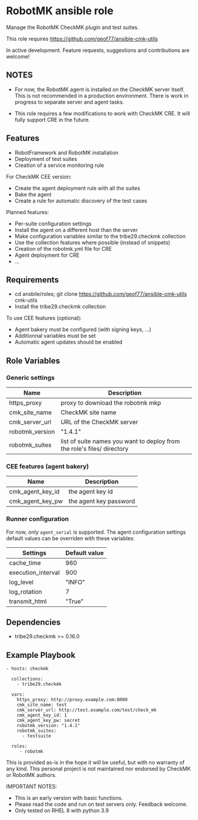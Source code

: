 RobotMK ansible role
====================

Manage the RobotMK CheckMK plugin and test suites.

This role requires https://github.com/geof77/ansible-cmk-utils

In active development. Feature requests, suggestions and contributions are welcome!

NOTES
-----

* For now, the RobotMK agent is installed on the CheckMK server itself. This is not recommended in a production environment.
  There is work in progress to separate server and agent tasks.

* This role requires a few modifications to work with CheckMK CRE. It will fully support CRE in the future. 

Features
--------

* RobotFramework and RobotMK installation
* Deployment of test suites
* Creation of a service monitoring rule

For CheckMK CEE version:

* Create the agent deployment rule with all the suites
* Bake the agent
* Create a rule for automatic discovery of the test cases

Planned features:

* Per-suite configuration settings
* Install the agent on a different host than the server
* Make configuration variables similar to the tribe29.checkmk collection
* Use the collection features where possible (instead of snippets)
* Creation of the robotmk.yml file for CRE
* Agent deployment for CRE 
* ...

Requirements
------------

* cd ansbile/roles; git clone https://github.com/geof77/ansible-cmk-utils cmk-utils
* Install the tribe29.checkmk collection

To use CEE features (optional):
* Agent bakery must be configured (with signing keys, ...)
* Additionnal variables must be set 
* Automatic agent updates should be enabled

Role Variables
--------------

### Generic settings

| Name | Description |
| ---- | ----------- |
| https_proxy     | proxy to download the robotmk mkp |
| cmk_site_name   | CheckMK site name |
| cmk_server_url  | URL of the CheckMK server |
| robotmk_version | "1.4.1" |
| robotmk_suites  | list of suite names you want to deploy from the role's files/ directory |

### CEE features (agent bakery)

| Name | Description |
| ---- | ----------- |
| cmk_agent_key_id | the agent key id |
| cmk_agent_key_pw | the agent key password | 

### Runner configuration

For now, only ``agent_serial`` is supported. The agent configuration settings default values can be overriden with these variables:

| Settings           | Default value |
| --------           | ------------- |
| cache_time         | 960           |
| execution_interval | 900           |
| log_level          | "INFO"        |
| log_rotation       | 7             |
| transmit_html      | "True"        |


Dependencies
------------

* tribe29.checkmk >= 0.16.0

Example Playbook
----------------

```
- hosts: checkmk

  collections:
    - tribe29.checkmk

  vars:
    https_proxy: http://proxy.example.com:8000
    cmk_site_name: test
    cmk_server_url: http://test.example.com/test/check_mk
    cmk_agent_key_id: 1
    cmk_agent_key_pw: secret
    robotmk_version: "1.4.1"
    robotmk_suites:
      - testsuite

  roles:
     - robotmk
```

This is provided as-is in the hope it will be useful, but with no warranty of any kind. This personal project is not maintained nor endorsed by CheckMK or RobotMK authors.

IMPORTANT NOTES: 

* This is an early version with basic functions.
* Please read the code and run on test servers only. Feedback welcome. 
* Only tested on RHEL 8 with python 3.9
